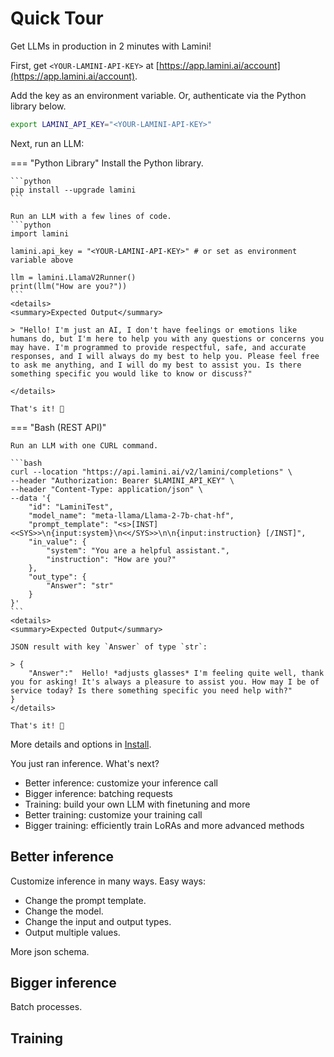 # Quick Tour

Get LLMs in production in 2 minutes with Lamini!

First, get `<YOUR-LAMINI-API-KEY>` at [https://app.lamini.ai/account](https://app.lamini.ai/account).

Add the key as an environment variable. Or, authenticate via the Python library below.
```bash
export LAMINI_API_KEY="<YOUR-LAMINI-API-KEY>"
```

Next, run an LLM:

=== "Python Library"
    Install the Python library.

    ```python
    pip install --upgrade lamini
    ```

    Run an LLM with a few lines of code.
    ```python
    import lamini

    lamini.api_key = "<YOUR-LAMINI-API-KEY>" # or set as environment variable above
    
    llm = lamini.LlamaV2Runner()
    print(llm("How are you?"))
    ```
    <details>
    <summary>Expected Output</summary>

    > "Hello! I'm just an AI, I don't have feelings or emotions like humans do, but I'm here to help you with any questions or concerns you may have. I'm programmed to provide respectful, safe, and accurate responses, and I will always do my best to help you. Please feel free to ask me anything, and I will do my best to assist you. Is there something specific you would like to know or discuss?"

    </details>

    That's it! 🎉

=== "Bash (REST API)"

    Run an LLM with one CURL command.

    ```bash
    curl --location "https://api.lamini.ai/v2/lamini/completions" \
    --header "Authorization: Bearer $LAMINI_API_KEY" \
    --header "Content-Type: application/json" \
    --data '{
        "id": "LaminiTest",
        "model_name": "meta-llama/Llama-2-7b-chat-hf",
        "prompt_template": "<s>[INST] <<SYS>>\n{input:system}\n<</SYS>>\n\n{input:instruction} [/INST]",
        "in_value": {
            "system": "You are a helpful assistant.",
            "instruction": "How are you?"
        },
        "out_type": {
            "Answer": "str"
        }
    }'
    ```
    <details>
    <summary>Expected Output</summary>

    JSON result with key `Answer` of type `str`:
    
    > {
        "Answer":"  Hello! *adjusts glasses* I'm feeling quite well, thank you for asking! It's always a pleasure to assist you. How may I be of service today? Is there something specific you need help with?"
    }
    </details>
    
    That's it! 🎉



More details and options in [Install](install.md).

You just ran inference. What's next?
* Better inference: customize your inference call
* Bigger inference: batching requests
* Training: build your own LLM with finetuning and more
* Better training: customize your training call
* Bigger training: efficiently train LoRAs and more advanced methods

## Better inference

Customize inference in many ways. Easy ways:
* Change the prompt template.
* Change the model.
* Change the input and output types.
* Output multiple values.

More json schema.

## Bigger inference

Batch processes.

## Training